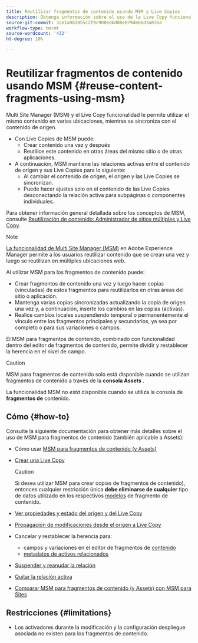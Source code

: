 ```yaml
---
title: Reutilizar fragmentos de contenido usando MSM y Live Copies
description: Obtenga información sobre el uso de la Live Copy funcionalidad de MSM para utilizar los mismos contenido de fragmento de contenido o similares en varias ubicaciones, mientras sincroniza con el contenido de origen.
source-git-commit: 3ce1a982055c2f9c900edbd88e079deb6d3a036a
workflow-type: tm+mt
source-wordcount: '432'
ht-degree: 10%

---
```


# Reutilizar fragmentos de contenido usando MSM {#reuse-content-fragments-using-msm}

Multi Site Manager (MSM) y el Live Copy funcionalidad le permite utilizar el mismo contenido en varias ubicaciones, mientras se sincroniza con el contenido de origen.

* Con Live Copies de MSM puede:
   * Crear contenido una vez y después
   * Reutilice este contenido en otras áreas del mismo sitio o de otras aplicaciones.
* A continuación, MSM mantiene las relaciones activas entre el contenido de origen y sus Live Copies para lo siguiente:
   * Al cambiar el contenido de origen, el origen y las Live Copies se sincronizan.
   * Puede hacer ajustes solo en el contenido de las Live Copies desconectando la relación activa para subpáginas o componentes individuales.

Para obtener información general detallada sobre los conceptos de MSM, consulte [Reutilización de contenido: Administrador de sitios múltiples y Live Copy](/help/sites-cloud/administering/msm/overview.md).

>[!NOTE]
>
>[La funcionalidad de Multi Site Manager (MSM)](/help/sites-cloud/administering/msm/overview.md) en Adobe Experience Manager permite a los usuarios reutilizar contenido que se crean una vez y luego se reutilizan en múltiples ubicaciones web.

Al utilizar MSM para los fragmentos de contenido puede:

* Crear fragmentos de contenido una vez y luego hacer copias (vinculadas) de estos fragmentos para reutilizarlos en otras áreas del sitio o aplicación.
* Mantenga varias copias sincronizadas actualizando la copia de origen una vez y, a continuación, inserte los cambios en las copias (activas).
* Realice cambios locales suspendiendo temporal o permanentemente el vínculo entre los fragmentos principales y secundarios, ya sea por completo o para sus variaciones o campos.

El MSM para fragmentos de contenido, combinado con funcionalidad dentro del editor de fragmentos de contenido, permite dividir y restablecer la herencia en el nivel de campo.

>[!CAUTION]
>
>MSM para fragmentos de contenido solo está disponible cuando se utilizan fragmentos de contenido a través de la **consola Assets** .
>
>La funcionalidad MSM no *está* disponible cuando se utiliza la consola de **fragmentos de** contenido.

## Cómo {#how-to}

Consulte la siguiente documentación para obtener más detalles sobre el uso de MSM para fragmentos de contenido (también aplicable a Assets):

* Cómo usar [MSM para fragmentos de contenido (y Assets)](/help/assets/reuse-assets-using-msm.md)

* [Crear una Live Copy](/help/assets/reuse-assets-using-msm.md)

  >[!CAUTION]
  >
  >Si desea utilizar MSM para crear copias de fragmentos de contenido), entonces cualquier restricción única **debe eliminarse de cualquier** tipo de datos utilizado en los respectivos [modelos](/help/assets/content-fragments/content-fragments-models.md) de fragmento de contenido.

* [Ver propiedades y estado del origen y del Live Copy](/help/assets/reuse-assets-using-msm.md#properties)
* [Propagación de modificaciones desde el origen a Live Copy](/help/assets/reuse-assets-using-msm.md#rollout-sync)
* Cancelar y restablecer la herencia para:
   * campos y variaciones en el editor de fragmentos de [contenido](/help/assets/content-fragments/content-fragments-variations.md#inheritance)
   * [metadatos de activos relacionados](/help/assets/content-fragments/content-fragments-variations.md#canceling-reenabling-inheritance-individual-items)
* [Suspender y reanudar la relación](/help/assets/reuse-assets-using-msm.md#suspend-resume)
* [Quitar la relación activa](/help/assets/reuse-assets-using-msm.md#detach)
* [Comparar MSM para fragmentos de contenido (y Assets) con MSM para Sites](/help/assets/reuse-assets-using-msm.md#comparison)

## Restricciones {#limitations}

* Los activadores durante la modificación y la configuración despliegue asociada no existen para los fragmentos de contenido.